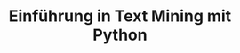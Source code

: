 ---
title: "Einführung  in Text Mining mit Python"
location: "University St.Gallen (HSG), St.Gallen, Switzerland"
role: "Tutor, Lecturer"
semester: "2018 (HS)"
---